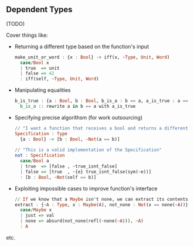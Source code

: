 ## Dependent Types

(TODO)

Cover things like:

- Returning a different type based on the function's input

    ```haskell
    make_unit_or_word : {x : Bool} -> iff(x, ~Type, Unit, Word)
      case/Bool x
      | true  => unit
      | false => 42
      : iff(self, ~Type, Unit, Word)
    ```

- Manipulating equalities

    ```haskell
    b_is_true : {a : Bool, b : Bool, b_is_a : b == a, a_is_true : a == true} -> b == true
      b_is_a :: rewrite a in b == a with a_is_true
    ```

- Specifying precise algorithsm (for work outsourcing)

    ```haskell
    // "I want a function that receives a bool and returns a different bool"
    Specification : Type
      {a : Bool} -> [b : Bool, ~Not(a == b)]
      
    // "This is a valid implementation of the Specification"
    not : Specification
      case/Bool a
      | true  => [false , ~true_isnt_false]
      | false => [true  , ~{e} true_isnt_false(sym(~e))]
      : [b : Bool, ~Not(self == b)]
    ```

- Exploiting impossible cases to improve function's interface

    ```haskell
    // If we know that a Maybe isn't none, we can extract its contents
    extract : {~A : Type, x : Maybe(A), not_none : Not(x == none(~A))} -> A
      case/Maybe x
      | just => val
      | none => absurd(not_none(refl(~none(~A))), ~A)
      : A
    ```

etc.

